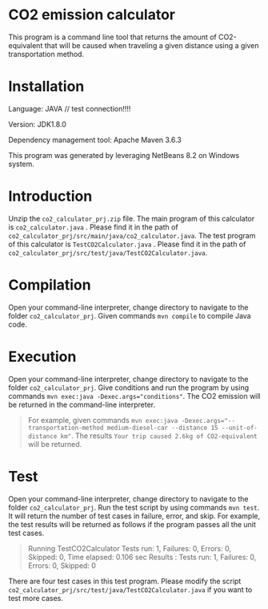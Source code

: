 ﻿# CO2 emission calculator

This program is a command line tool that returns the amount of CO2-equivalent that will be caused when traveling a given distance using a given transportation method.

# Installation

Language: JAVA // test connection!!!!

Version: JDK1.8.0

Dependency management tool: Apache Maven 3.6.3

This program was generated by leveraging NetBeans 8.2 on Windows system.

# Introduction
Unzip the `co2_calculator_prj.zip` file.
The main program of this calculator is `co2_calculator.java` . Please find it in the path of `co2_calculator_prj/src/main/java/co2_calculator.java`.
The test program of this calculator is `TestCO2Calculator.java` . Please find it in the path of `co2_calculator_prj/src/test/java/TestCO2Calculator.java`.


# Compilation
Open your command-line interpreter, change directory to navigate to the folder `co2_calculator_prj`. 
Given commands `mvn compile` to compile Java code. 

# Execution
Open your command-line interpreter, change directory to navigate to the folder `co2_calculator_prj`. 
Give conditions and run the program by using commands `mvn exec:java -Dexec.args="conditions"`. The CO2 emission will be returned in the command-line interpreter. 
> For example, given commands `mvn exec:java -Dexec.args="--transportation-method medium-diesel-car --distance 15 --unit-of-distance km"`. 
> The results `Your trip caused 2.6kg of CO2-equivalent` will be returned.

# Test
Open your command-line interpreter, change directory to navigate to the folder `co2_calculator_prj`. 
Run the test script by using commands `mvn test`. It will return the number of test cases in failure, error, and skip. For example, the test results will be returned as follows if the program passes all the unit test cases.
> Running TestCO2Calculator
> Tests run: 1, Failures: 0, Errors: 0, Skipped: 0, Time elapsed: 0.106 sec
> Results :
> Tests run: 1, Failures: 0, Errors: 0, Skipped: 0

There are four test cases in this test program. Please modify the script `co2_calculator_prj/src/test/java/TestCO2Calculator.java` if you want to test more cases.
